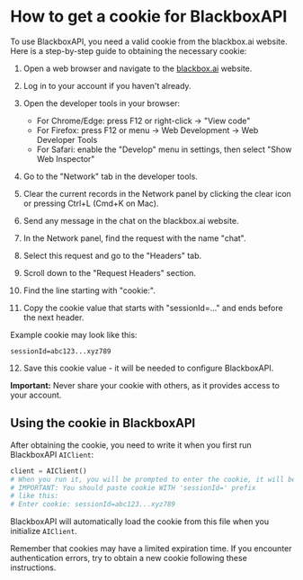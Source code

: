 # How to get a cookie for BlackboxAPI

To use BlackboxAPI, you need a valid cookie from the blackbox.ai website. Here is a step-by-step guide to obtaining the necessary cookie:

1. Open a web browser and navigate to the [blackbox.ai](https://www.blackbox.ai) website.

2. Log in to your account if you haven't already.

3. Open the developer tools in your browser:
   - For Chrome/Edge: press F12 or right-click -> "View code"
   - For Firefox: press F12 or menu -> Web Development -> Web Developer Tools
   - For Safari: enable the "Develop" menu in settings, then select "Show Web Inspector"

4. Go to the "Network" tab in the developer tools.

5. Clear the current records in the Network panel by clicking the clear icon or pressing Ctrl+L (Cmd+K on Mac).

6. Send any message in the chat on the blackbox.ai website.

7. In the Network panel, find the request with the name "chat".

8. Select this request and go to the "Headers" tab.

9. Scroll down to the "Request Headers" section.

10. Find the line starting with "cookie:".

11. Copy the cookie value that starts with "sessionId=..." and ends before the next header.

Example cookie may look like this:

```
sessionId=abc123...xyz789
```

12. Save this cookie value - it will be needed to configure BlackboxAPI.

**Important:** Never share your cookie with others, as it provides access to your account.

## Using the cookie in BlackboxAPI

After obtaining the cookie, you need to write it when you first run BlackboxAPI `AIClient`:

```python
client = AIClient()
# When you run it, you will be prompted to enter the cookie, it will be saved in cookies.json file
# IMPORTANT: You should paste cookie WITH 'sessionId=' prefix
# like this:
# Enter cookie: sessionId=abc123...xyz789
```

BlackboxAPI will automatically load the cookie from this file when you initialize `AIClient`.

Remember that cookies may have a limited expiration time. If you encounter authentication errors, try to obtain a new cookie following these instructions.

